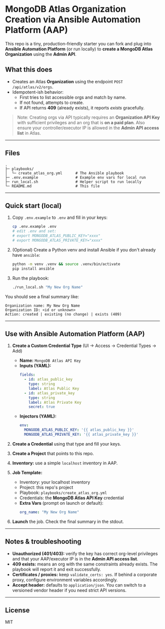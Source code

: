 # MongoDB Atlas Organization Creation via Ansible Automation Platform (AAP)

This repo is a tiny, production-friendly starter you can fork and plug into **Ansible Automation Platform** (or run locally)
to **create a MongoDB Atlas Organization** using the **Admin API**.

## What this does
- Creates an Atlas **Organization** using the endpoint `POST /api/atlas/v2/orgs`.
- Idempotent-ish behavior:
  - First tries to list accessible orgs and match by name.
  - If not found, attempts to create.
  - If API returns **409** (already exists), it reports *exists* gracefully.

> Note: Creating orgs via API typically requires an **Organization API Key** with sufficient privileges and an org that is **on a paid plan**.
> Also ensure your controller/executor IP is allowed in the **Admin API access list** in Atlas.

---

## Files
```
.
├─ playbooks/
│  └─ create_atlas_org.yml      # The Ansible playbook
├─ .env.example                 # Example env vars for local run
├─ run_local.sh                 # Helper script to run locally
└─ README.md                    # This file
```

---

## Quick start (local)
1. Copy `.env.example` to `.env` and fill in your keys:
   ```bash
   cp .env.example .env
   # edit .env and set:
   # export MONGODB_ATLAS_PUBLIC_KEY="xxxx"
   # export MONGODB_ATLAS_PRIVATE_KEY="xxxx"
   ```

2. (Optional) Create a Python venv and install Ansible if you don't already have `ansible`:
   ```bash
   python -m venv .venv && source .venv/bin/activate
   pip install ansible
   ```

3. Run the playbook:
   ```bash
   ./run_local.sh "My New Org Name"
   ```

You should see a final summary like:
```
Organization name: My New Org Name
Organization ID: <id or unknown>
Action: created | existing (no change) | exists (409)
```

---

## Use with Ansible Automation Platform (AAP)
1. **Create a Custom Credential Type** (UI → Access → Credential Types → Add)
   - **Name:** `MongoDB Atlas API Key`
   - **Inputs (YAML):**
     ```yaml
     fields:
       - id: atlas_public_key
         type: string
         label: Atlas Public Key
       - id: atlas_private_key
         type: string
         label: Atlas Private Key
         secret: true
     ```
   - **Injectors (YAML):**
     ```yaml
     env:
       MONGODB_ATLAS_PUBLIC_KEY: '{{ atlas_public_key }}'
       MONGODB_ATLAS_PRIVATE_KEY: '{{ atlas_private_key }}'
     ```

2. **Create a Credential** using that type and fill your keys.

3. **Create a Project** that points to this repo.

4. **Inventory:** use a simple `localhost` inventory in AAP.

5. **Job Template:**
   - Inventory: your localhost inventory
   - Project: this repo's project
   - Playbook: `playbooks/create_atlas_org.yml`
   - Credentials: the **MongoDB Atlas API Key** credential
   - **Extra Vars** (prompt on launch or default):
     ```yaml
     org_name: "My New Org Name"
     ```

6. **Launch** the job. Check the final summary in the stdout.

---

## Notes & troubleshooting
- **Unauthorized (401/403):** verify the key has correct org-level privileges and that your AAP/executor IP is in the **Admin API access list**.
- **409 exists:** means an org with the same constraints already exists. The playbook will report it and exit successfully.
- **Certificates / proxies:** keep `validate_certs: yes`. If behind a corporate proxy, configure environment variables accordingly.
- **Accept header:** defaults to `application/json`. You can switch to a versioned vendor header if you need strict API versions.

---

## License
MIT

